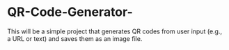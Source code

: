 # QR-Code-Generator-
This will be a simple project that generates QR codes from user input (e.g., a URL or text) and saves them as an image file.
